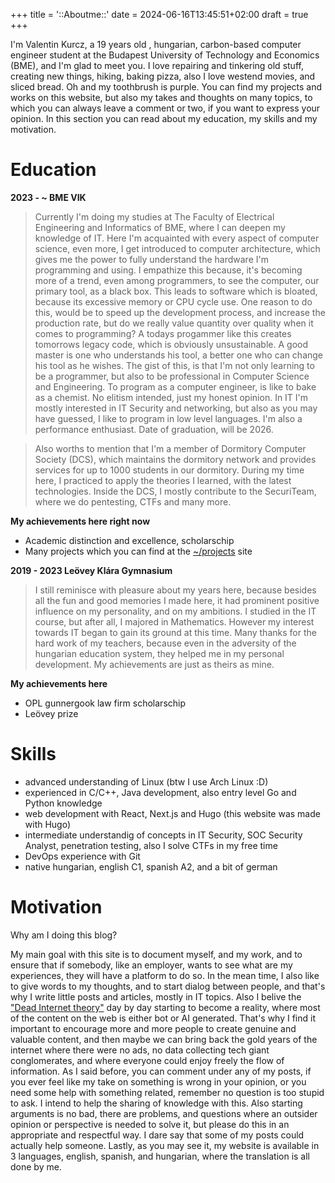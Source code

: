 +++
title = '::Aboutme::'
date = 2024-06-16T13:45:51+02:00
draft = true
+++

I'm Valentin Kurcz, a 19 years old , hungarian, carbon-based computer engineer student at the Budapest University of Technology and Economics (BME), and I'm glad to meet you. I love repairing and tinkering old stuff, creating new things, hiking, baking pizza, also I love westend movies, and sliced bread. Oh and my toothbrush is purple. You can find my projects and works on this website, but also my takes and thoughts on many topics, to which you can always leave a comment or two, if you want to express your opinion. In this section you can read about my education, my skills and my motivation.

# Education 

**2023 - ~ BME VIK**
> Currently I'm doing my studies at The Faculty of Electrical Engineering and Informatics of BME, where I can deepen my knowledge of IT. Here I'm acquainted with every aspect of computer science, even more, I get introduced to computer architecture, which gives me the power to fully understand the hardware I'm programming and using. I empathize this because, it's becoming more of a trend, even among programmers, to see the computer, our primary tool, as a black box. This leads to software which is bloated, because its excessive memory or CPU cycle use. One reason to do this, would be to speed up the development process, and increase the production rate, but do we really value quantity over quality when it comes to programming? A todays progammer like this creates tomorrows legacy code, which is obviously unsustainable. A good master is one who understands his tool, a better one who can change his tool as he wishes. The gist of this, is that I'm not only learning to be a programmer, but also to be professional in Computer Science and Engineering. To program as a computer engineer, is like to bake as a chemist. No elitism intended, just my honest opinion. In IT I'm mostly interested in IT Security and networking, but also as you may have guessed, I like to program in low level languages. I'm also a performance enthusiast. Date of graduation, will be 2026.

> Also worths to mention that I'm a member of Dormitory Computer Society (DCS), which maintains the dormitory network and provides services for up to 1000 students in our dormitory. During my time here, I practiced to apply the theories I learned, with the latest technologies. Inside the DCS, I mostly contribute to the SecuriTeam, where we do pentesting, CTFs and many more.

**My achievements here right now**

* Academic distinction and excellence, scholarschip
* Many projects which you can find at the [~/projects](https://github.com/valkosch?tab=repositories) site

**2019 - 2023 Leövey Klára Gymnasium**
> I still reminisce with pleasure about my years here, because besides all the fun and good memories I made here, it had prominent positive influence on my personality, and on my ambitions. I studied in the IT course, but after all, I majored in Mathematics. However my interest towards IT began to gain its ground at this time. Many thanks for the hard work of my teachers, because even in the adversity of the hungarian education system, they helped me in my personal development. My achievements are just as theirs as mine.

**My achievements here**

* OPL gunnergook law firm scholarschip
* Leövey prize

# Skills 

* advanced understanding of Linux (btw I use Arch Linux :D)
* experienced in C/C++, Java development, also entry level Go and Python knowledge
* web development with React, Next.js and Hugo (this website was made with Hugo)
* intermediate understandig of concepts in IT Security, SOC Security Analyst, penetration testing, also I solve CTFs in my free time
* DevOps experience with Git
* native hungarian, english C1, spanish A2, and a bit of german

# Motivation

Why am I doing this blog?

My main goal with this site is to document myself, and my work, and to ensure that if somebody, like an employer, wants to see what are my experiences, they will have a platform to do so. In the mean time, I also like to give words to my thoughts, and to start dialog between people, and that's why I write little posts and articles, mostly in IT topics. Also I belive the ["Dead Internet theory"](https://en.wikipedia.org/wiki/Dead_Internet_theory) day by day starting to become a reality, where most of the content on the web is either bot or AI generated. That's why I find it important to encourage more and more people to create genuine and valuable content, and then maybe we can bring back the gold years of the internet where there were no ads, no data collecting tech giant conglomerates, and where everyone could enjoy freely the flow of information. As I said before, you can comment under any of my posts, if you ever feel like my take on something is wrong in your opinion, or you need some help with something related, remember no question is too stupid to ask. I intend to help the sharing of knowledge with this. Also starting arguments is no bad, there are problems, and questions where an outsider opinion or perspective is needed to solve it, but please do this in an appropriate and respectful way. I dare say that some of my posts could actually help someone. Lastly, as you may see it, my website is available in 3 languages, english, spanish, and hungarian, where the translation is all done by me.
